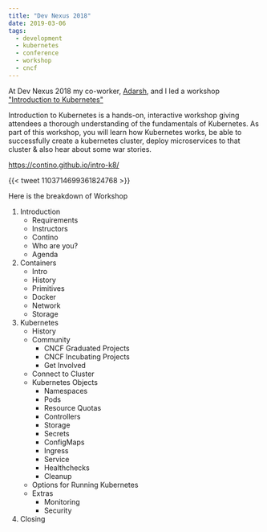 ```yaml
---
title: "Dev Nexus 2018"
date: 2019-03-06
tags:
  - development
  - kubernetes
  - conference
  - workshop
  - cncf
---
```



At Dev Nexus 2018 my co-worker, [Adarsh](http://shahadarsh.com/), and I led a workshop ["Introduction to Kubernetes"](https://devnexus.com/presentations/2999/)

Introduction to Kubernetes is a hands-on, interactive workshop giving attendees a thorough 
understanding of the fundamentals of Kubernetes. As part of this workshop, you will learn how Kubernetes 
works, be able to successfully create a kubernetes cluster, deploy microservices to that cluster & 
also hear about some war stories.

https://contino.github.io/intro-k8/
 
{{< tweet 1103714699361824768 >}}


Here is the breakdown of Workshop 

1. Introduction
    * Requirements
    * Instructors
    * Contino
    * Who are you?
    * Agenda
2. Containers
    * Intro
    * History
    * Primitives
    * Docker
    * Network
    * Storage
3. Kubernetes
    * History
    * Community
        * CNCF Graduated Projects
        * CNCF Incubating Projects
        * Get Involved
    * Connect to Cluster
    * Kubernetes Objects
        * Namespaces
        * Pods
        * Resource Quotas
        * Controllers
        * Storage
        * Secrets
        * ConfigMaps
        * Ingress
        * Service
        * Healthchecks
        * Cleanup
    * Options for Running Kubernetes
    * Extras
       *  Monitoring
       *  Security
4. Closing